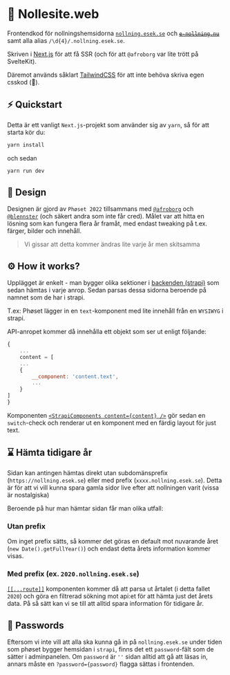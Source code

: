 # 🚀 Nollesite.web

Frontendkod för nollningshemsidorna [`nollning.esek.se`](https://nollning.esek.se) och <s title="deprecated since 2022">[`e-nollning.nu`](https://e-nollning.nu)</s> samt alla alias `/\d{4}/.nollning.esek.se`.

Skriven i [Next.js](https://nextjs.org/) för att få SSR (och för att `@afroborg` var lite trött på SvelteKit).

Däremot används såklart [TailwindCSS](https://tailwindcss.com/) för att inte behöva skriva egen csskod (🤮).

## ⚡️ Quickstart

Detta är ett vanligt `Next.js`-projekt som använder sig av `yarn`, så för att starta kör du:

```bash
yarn install
```

och sedan

```bash
yarn run dev
```

## 🎨 Design

Designen är gjord av `Phøset 2022` tillsammans med [`@afroborg`](https://gitlab.com/afroborg) och [`@blennster`](https://gitlab.com/blennster) (och säkert andra som inte får cred). Målet var att hitta en lösning som kan fungera flera år framåt, med endast tweaking på t.ex. färger, bilder och innehåll.

> Vi gissar att detta kommer ändras lite varje år men skitsamma

## ⚙️ How it works?

Upplägget är enkelt - man bygger olika sektioner i [backenden (strapi)](../strapi/README.md) som sedan hämtas i varje anrop. Sedan parsas dessa sidorna beroende på namnet som de har i strapi.

T.ex:
Phøset lägger in en `text`-komponent med lite innehåll från en `WYSIWYG` i strapi.

API-anropet kommer då innehålla ett objekt som ser ut enligt följande:

```js
{
	...
	content = [
	...
	{
		__component: 'content.text',
		...
	}
]
}
```

Komponenten [`<StrapiComponents content={content} />`](src/components/common/strapi-components.tsx) gör sedan en `switch`-check och renderar ut en komponent med en färdig layout för just text.

## ⌛️ Hämta tidigare år

Sidan kan antingen hämtas direkt utan subdomänsprefix (`https://nollning.esek.se`) eller med prefix (`xxxx.nollning.esek.se`). Detta är för att vi vill kunna spara gamla sidor live efter att nollningen varit (vissa är nostalgiska)

Beroende på hur man hämtar sidan får man olika utfall:

### Utan prefix

Om inget prefix sätts, så kommer det göras en default mot nuvarande året (`new Date().getFullYear()`) och endast detta årets information kommer visas.

### Med prefix (ex. `2020.nollning.esek.se`)

[`[[...route]]`](src/pages/[[...route]].tsx) komponenten kommer då att parsa ut årtalet (i detta fallet `2020`) och göra en filtrerad sökning mot api:et för att hämta just det årets data. På så sätt kan vi se till att alltid spara information för tidigare år.

## 👻 Passwords

Eftersom vi inte vill att alla ska kunna gå in på `nollning.esek.se` under tiden som phøset bygger hemsidan i `strapi`, finns det ett `password`-fält som de sätter i adminpanelen. Om `password` är `''` sidan alltid att gå att läsas in, annars måste en `?password={password}` flagga sättas i frontenden.
